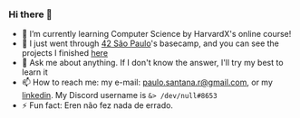 ### Hi there 👋

<!--
**paulo-santana/paulo-santana** is a ✨ _special_ ✨ repository because its `README.md` (this file) appears on your GitHub profile.
Here are some ideas to get you started:
-->


<!-- lets hide this a bit - 🔭 I’m currently working on a torrent streaming website! -->
- 🌱 I’m currently learning Computer Science by HarvardX's online course!
- 🐎 I just went through [42 São Paulo](https://www.42sp.org.br/)'s basecamp, and you can see the projects I finished [here](https://github.com/paulo-santana/42-basecamp)
- 💬 Ask me about anything. If I don't know the answer, I'll try my best to learn it
- 📫 How to reach me: my e-mail: paulo.santana.r@gmail.com, or my [linkedin](https://www.linkedin.com/in/paulostn/). My Discord username is `&> /dev/null#8653`
- ⚡ Fun fact: Eren não fez nada de errado.
